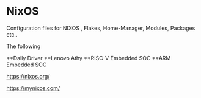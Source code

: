 # NixOS
Configuration files for NIXOS , Flakes, Home-Manager, Modules, Packages etc..

The following

**Daily Driver
**Lenovo Athy
**RISC-V Embedded SOC
**ARM Embedded SOC

https://nixos.org/

https://mynixos.com/

